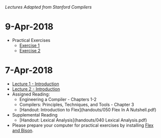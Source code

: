 *Lectures Adapted from Stanford Compilers*

# 9-Apr-2018
* Practical Exercises
  - [Exercise 1](exercises/exercise1/sample1.lex)
  - [Exercise 2](exercises/exercise2/sample2.lex)

# 7-Apr-2018
* [Lecture 1 - Introduction](lectures/Slides00.pdf)
* [Lecture 2 - Introduction](lectures/Slides01.pdf)
* Assigned Reading:
  - Engineering a Compiler - Chapters 1-2
  - Compilers: Principles, Techniques, and Tools - Chapter 3
  - [Handout: Introduction to Flex](handouts/050 Flex In A Nutshell.pdf)
* Supplemental Reading
  - [Handout: Lexical Analysis](handouts/040 Lexical Analysis.pdf)
* Please prepare your computer for practical exercises by installing [Flex and Bison](https://sourceforge.net/projects/winflexbison/files/win_flex_bison3-latest.zip/download).
